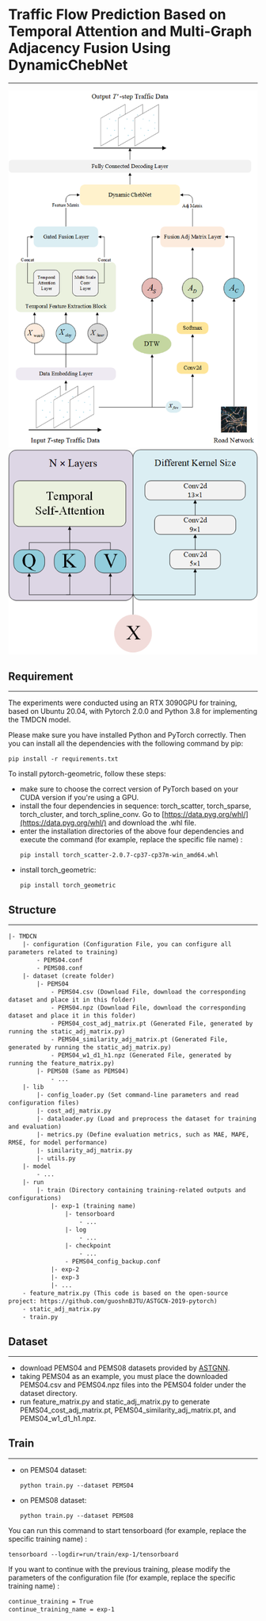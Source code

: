 # Traffic Flow Prediction Based on Temporal Attention and Multi-Graph Adjacency Fusion Using DynamicChebNet
___
![Image](./figure/Framework.png)
![Image](./figure/Temporal_Feature_Extraction_Block.png)
## Requirement
___
The experiments were conducted using an RTX 3090GPU for training, based on Ubuntu 20.04, with Pytorch 2.0.0 and Python 3.8 for implementing the TMDCN model.

Please make sure you have installed Python and PyTorch correctly. Then you can install all the dependencies with the following command by pip:
```shell
pip install -r requirements.txt
```

To install pytorch-geometric, follow these steps:<br>
- make sure to choose the correct version of PyTorch based on your CUDA version if you're using a GPU.
- install the four dependencies in sequence: torch_scatter, torch_sparse, torch_cluster, and torch_spline_conv. Go to [https://data.pyg.org/whl/](https://data.pyg.org/whl/) and download the .whl file.
- enter the installation directories of the above four dependencies and execute the command (for example, replace the specific file name) :
  ```shell
  pip install torch_scatter-2.0.7-cp37-cp37m-win_amd64.whl
  ```
- install torch_geometric:
  ```shell
  pip install torch_geometric
  ```
## Structure
___
``` 
|- TMDCN
    |- configuration (Configuration File, you can configure all parameters related to training)
        - PEMS04.conf
        - PEMS08.conf
    |- dataset (create folder)
        |- PEMS04
            - PEMS04.csv (Download File, download the corresponding dataset and place it in this folder)
            - PEMS04.npz (Download File, download the corresponding dataset and place it in this folder)
            - PEMS04_cost_adj_matrix.pt (Generated File, generated by running the static_adj_matrix.py)
            - PEMS04_similarity_adj_matrix.pt (Generated File, generated by running the static_adj_matrix.py)
            - PEMS04_w1_d1_h1.npz (Generated File, generated by running the feature_matrix.py)
        |- PEMS08 (Same as PEMS04)
            - ...
    |- lib
        |- config_loader.py (Set command-line parameters and read configuration files)
        |- cost_adj_matrix.py
        |- dataloader.py (Load and preprocess the dataset for training and evaluation)
        |- metrics.py (Define evaluation metrics, such as MAE, MAPE, RMSE, for model performance)
        |- similarity_adj_matrix.py
        |- utils.py
    |- model
        - ...
    |- run
        |- train (Directory containing training-related outputs and configurations)
            |- exp-1 (training name)
                |- tensorboard
                    - ...
                |- log
                    - ...
                |- checkpoint
                    - ...
                - PEMS04_config_backup.conf
            |- exp-2
            |- exp-3
            |- ...
    - feature_matrix.py (This code is based on the open-source project: https://github.com/guoshnBJTU/ASTGCN-2019-pytorch)
    - static_adj_matrix.py
    - train.py
```
## Dataset
___
- download PEMS04 and PEMS08 datasets provided by [ASTGNN](https://github.com/guoshnBJTU/ASTGNN/tree/main/data).
- taking PEMS04 as an example, you must place the downloaded PEMS04.csv and PEMS04.npz files into the PEMS04 folder under the dataset directory.
- run feature_matrix.py and static_adj_matrix.py to generate PEMS04_cost_adj_matrix.pt, PEMS04_similarity_adj_matrix.pt, and PEMS04_w1_d1_h1.npz.
## Train
___
- on PEMS04 dataset:
  ```shell
  python train.py --dataset PEMS04
  ```
- on PEMS08 dataset:
  ```shell
  python train.py --dataset PEMS08
  ```

You can run this command to start tensorboard (for example, replace the specific training name) :
```shell
tensorboard --logdir=run/train/exp-1/tensorboard
```

If you want to continue with the previous training, please modify the parameters of the configuration file (for example, replace the specific training name) :
```
continue_training = True
continue_training_name = exp-1
```